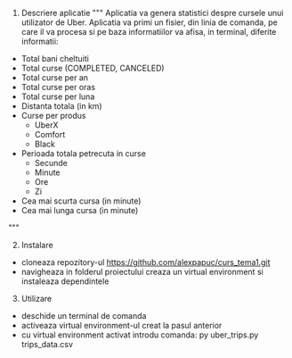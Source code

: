 1. Descriere aplicatie
"""
Aplicatia va genera statistici despre cursele unui utilizator de Uber.
Aplicatia va primi un fisier, din linia de comanda, pe care il va procesa si pe baza informatiilor va afisa,
in terminal, diferite informatii:
-   Total bani cheltuiti
-   Total curse (COMPLETED, CANCELED)
-   Total curse per an
-   Total curse per oras
-   Total curse per luna
-   Distanta totala (in km)
-   Curse per produs
    -   UberX
    -   Comfort
    -   Black
-   Perioada totala petrecuta in curse
    -   Secunde
    -   Minute
    -   Ore
    -   Zi
-   Cea mai scurta cursa (in minute)
-   Cea mai lunga cursa (in minute)

"""


2. Instalare
  - cloneaza repozitory-ul  https://github.com/alexpapuc/curs_tema1.git
  - navigheaza in folderul proiectului creaza un virtual environment si instaleaza dependintele

3. Utilizare
-  deschide un terminal de comanda
-  activeaza virtual environment-ul creat la pasul anterior
-  cu virtual environment activat introdu comanda: py uber_trips.py trips_data.csv
